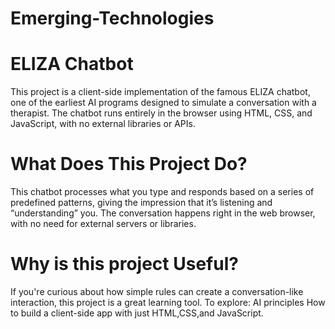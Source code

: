 # Emerging-Technologies

# ELIZA Chatbot

This project is a client-side implementation of the famous ELIZA chatbot, one of the earliest AI programs designed to simulate a conversation with a therapist. The chatbot runs entirely in the browser using HTML, CSS, and JavaScript, with no external libraries or APIs.

# What Does This Project Do?

This chatbot processes what you type and responds based on a series of predefined patterns, giving the impression that it’s listening and “understanding” you. The conversation happens right in the web browser, with no need for external servers or libraries.

# Why is this project Useful?

If you're curious about how simple rules can create a conversation-like interaction, this project is a great learning tool.
To explore:
AI principles
How to build a client-side app with just HTML,CSS,and JavaScript.

